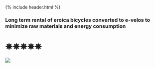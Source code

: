 {% include header.html %}

### Long term rental of eroica bicycles converted to e-velos to minimize raw materials and energy consumption
<animatable-component autoplay iterations="3" animation="heartBeat" easing="ease-in" duration="1000">
<h1> ✵✵✵✵✵</h1>
</animatable-component>

![](TH123v1.png)

